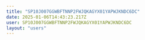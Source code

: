 ```yaml
---
title: "SP10J007GGWBFTNNP2FWJQKAGYX01YAPWJKNDC6DC"
date: 2025-01-06T14:43:23.217Z
user: SP10J007GGWBFTNNP2FWJQKAGYX01YAPWJKNDC6DC
layout: "users"
---
```

    